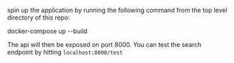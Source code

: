 spin up the application by running the following command from the top level directory of this repo:

docker-compose up --build

The api will then be exposed on port 8000. You can test the search endpoint by hitting `localhost:8000/test`

